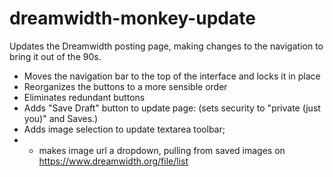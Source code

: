 # dreamwidth-monkey-update
Updates the Dreamwidth posting page, making changes to the navigation to bring it out of the 90s.

- Moves the navigation bar to the top of the interface and locks it in place
- Reorganizes the buttons to a more sensible order
- Eliminates redundant buttons
- Adds "Save Draft" button to update page: (sets security to "private (just you)" and Saves.)
- Adds image selection to update textarea toolbar;
- - makes image url a dropdown, pulling from saved images on https://www.dreamwidth.org/file/list

